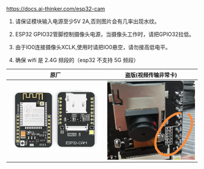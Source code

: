 https://docs.ai-thinker.com/esp32-cam

1. 请保证模块输入电源至少5V 2A,否则图片会有几率出现水纹。

2. ESP32 GPIO32管脚控制摄像头电源，当摄像头工作时，请把GPIO32拉低。

3. 由于IO0连接摄像头XCLK,使用时请把IO0悬空，请勿接高低电平。
4. 确保 wifi 是 2.4G 频段的（esp32 不支持 5G 频段）

| 原厂                                                         | 盗版(视频传输非常卡)                                         |
| ------------------------------------------------------------ | ------------------------------------------------------------ |
| <img src=".assest/README/cam.65规格书.jpg" alt="cam.65规格书" style="zoom:50%;" /> | ![image-20220123180205580](.assest/README/image-20220123180205580.png) |

